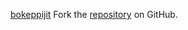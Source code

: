 [bokeppijit](https://bokeppijit.pages.dev)
Fork the [repository](https://github.com/lapelive) on GitHub.